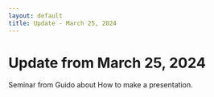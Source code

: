 ```yaml
---
layout: default
title: Update - March 25, 2024
---
```


# Update from March 25, 2024

Seminar from Guido about How to make a presentation.
